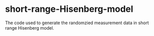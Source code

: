 # short-range-Hisenberg-model
The code used to generate the randomzied measurement data in short range Hisenberg model.
